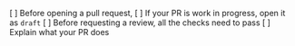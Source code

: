 [ ] Before opening a pull request,
[ ] If your PR is work in progress, open it as `draft`
[ ] Before requesting a review, all the checks need to pass
[ ] Explain what your PR does

